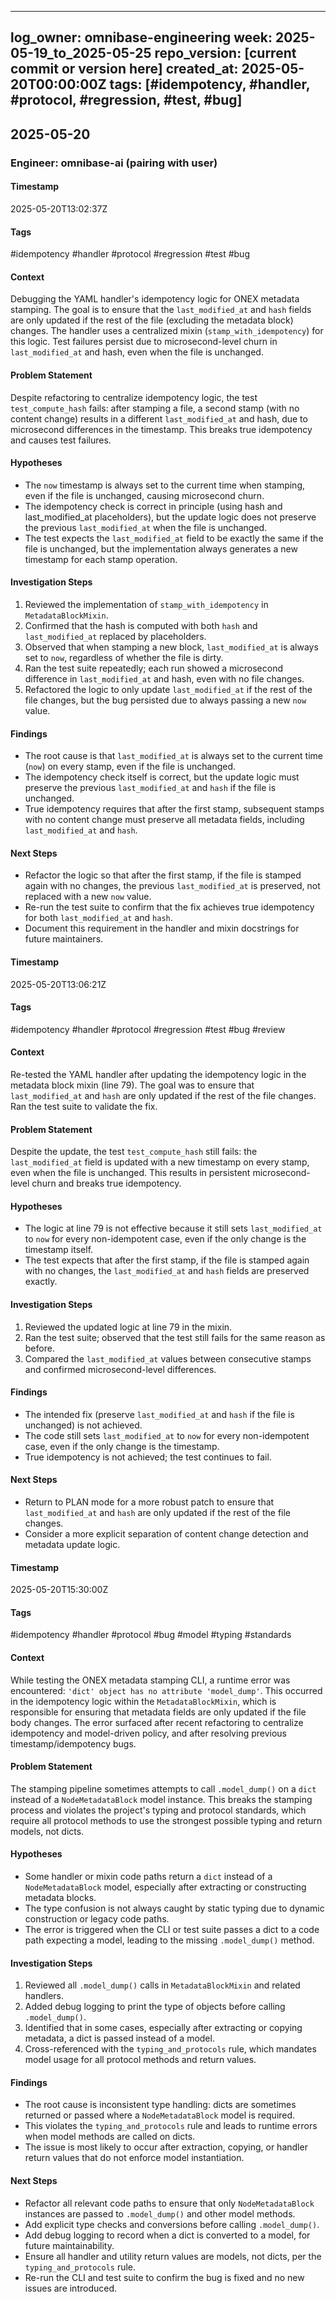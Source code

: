 <!-- === OmniNode:Metadata ===
author: OmniNode Team
copyright: OmniNode.ai
created_at: '2025-05-28T12:40:26.031163'
description: Stamped by ONEX
entrypoint: python://debug_log_2025_05_20.md
hash: 54f60077240b752f41913cede1df89a6904a445533b2f708c823c0c577752cb0
last_modified_at: '2025-05-29T11:50:14.705906+00:00'
lifecycle: active
meta_type: tool
metadata_version: 0.1.0
name: debug_log_2025_05_20.md
namespace: omnibase.debug_log_2025_05_20
owner: OmniNode Team
protocol_version: 0.1.0
runtime_language_hint: python>=3.11
schema_version: 0.1.0
state_contract: state_contract://default
tools: null
uuid: 610131d2-5ea4-49a4-ba05-9943678cbda9
version: 1.0.0

<!-- === /OmniNode:Metadata === -->


---
log_owner: omnibase-engineering
week: 2025-05-19_to_2025-05-25
repo_version: [current commit or version here]
created_at: 2025-05-20T00:00:00Z
tags: [#idempotency, #handler, #protocol, #regression, #test, #bug]
---

## 2025-05-20

### Engineer: omnibase-ai (pairing with user)

#### Timestamp
2025-05-20T13:02:37Z

#### Tags
#idempotency #handler #protocol #regression #test #bug

#### Context
Debugging the YAML handler's idempotency logic for ONEX metadata stamping. The goal is to ensure that the `last_modified_at` and `hash` fields are only updated if the rest of the file (excluding the metadata block) changes. The handler uses a centralized mixin (`stamp_with_idempotency`) for this logic. Test failures persist due to microsecond-level churn in `last_modified_at` and hash, even when the file is unchanged.

#### Problem Statement
Despite refactoring to centralize idempotency logic, the test `test_compute_hash` fails: after stamping a file, a second stamp (with no content change) results in a different `last_modified_at` and hash, due to microsecond differences in the timestamp. This breaks true idempotency and causes test failures.

#### Hypotheses
- The `now` timestamp is always set to the current time when stamping, even if the file is unchanged, causing microsecond churn.
- The idempotency check is correct in principle (using hash and last_modified_at placeholders), but the update logic does not preserve the previous `last_modified_at` when the file is unchanged.
- The test expects the `last_modified_at` field to be exactly the same if the file is unchanged, but the implementation always generates a new timestamp for each stamp operation.

#### Investigation Steps
1. Reviewed the implementation of `stamp_with_idempotency` in `MetadataBlockMixin`.
2. Confirmed that the hash is computed with both `hash` and `last_modified_at` replaced by placeholders.
3. Observed that when stamping a new block, `last_modified_at` is always set to `now`, regardless of whether the file is dirty.
4. Ran the test suite repeatedly; each run showed a microsecond difference in `last_modified_at` and hash, even with no file changes.
5. Refactored the logic to only update `last_modified_at` if the rest of the file changes, but the bug persisted due to always passing a new `now` value.

#### Findings
- The root cause is that `last_modified_at` is always set to the current time (`now`) on every stamp, even if the file is unchanged.
- The idempotency check itself is correct, but the update logic must preserve the previous `last_modified_at` and `hash` if the file is unchanged.
- True idempotency requires that after the first stamp, subsequent stamps with no content change must preserve all metadata fields, including `last_modified_at` and `hash`.

#### Next Steps
- Refactor the logic so that after the first stamp, if the file is stamped again with no changes, the previous `last_modified_at` is preserved, not replaced with a new `now` value.
- Re-run the test suite to confirm that the fix achieves true idempotency for both `last_modified_at` and `hash`.
- Document this requirement in the handler and mixin docstrings for future maintainers.

#### Timestamp
2025-05-20T13:06:21Z

#### Tags
#idempotency #handler #protocol #regression #test #bug #review

#### Context
Re-tested the YAML handler after updating the idempotency logic in the metadata block mixin (line 79). The goal was to ensure that `last_modified_at` and `hash` are only updated if the rest of the file changes. Ran the test suite to validate the fix.

#### Problem Statement
Despite the update, the test `test_compute_hash` still fails: the `last_modified_at` field is updated with a new timestamp on every stamp, even when the file is unchanged. This results in persistent microsecond-level churn and breaks true idempotency.

#### Hypotheses
- The logic at line 79 is not effective because it still sets `last_modified_at` to `now` for every non-idempotent case, even if the only change is the timestamp itself.
- The test expects that after the first stamp, if the file is stamped again with no changes, the `last_modified_at` and `hash` fields are preserved exactly.

#### Investigation Steps
1. Reviewed the updated logic at line 79 in the mixin.
2. Ran the test suite; observed that the test still fails for the same reason as before.
3. Compared the `last_modified_at` values between consecutive stamps and confirmed microsecond-level differences.

#### Findings
- The intended fix (preserve `last_modified_at` and `hash` if the file is unchanged) is not achieved.
- The code still sets `last_modified_at` to `now` for every non-idempotent case, even if the only change is the timestamp.
- True idempotency is not achieved; the test continues to fail.

#### Next Steps
- Return to PLAN mode for a more robust patch to ensure that `last_modified_at` and `hash` are only updated if the rest of the file changes.
- Consider a more explicit separation of content change detection and metadata update logic.

#### Timestamp
2025-05-20T15:30:00Z

#### Tags
#idempotency #handler #protocol #bug #model #typing #standards

#### Context
While testing the ONEX metadata stamping CLI, a runtime error was encountered: `'dict' object has no attribute 'model_dump'`. This occurred in the idempotency logic within the `MetadataBlockMixin`, which is responsible for ensuring that metadata fields are only updated if the file body changes. The error surfaced after recent refactoring to centralize idempotency and model-driven policy, and after resolving previous timestamp/idempotency bugs.

#### Problem Statement
The stamping pipeline sometimes attempts to call `.model_dump()` on a `dict` instead of a `NodeMetadataBlock` model instance. This breaks the stamping process and violates the project's typing and protocol standards, which require all protocol methods to use the strongest possible typing and return models, not dicts.

#### Hypotheses
- Some handler or mixin code paths return a `dict` instead of a `NodeMetadataBlock` model, especially after extracting or constructing metadata blocks.
- The type confusion is not always caught by static typing due to dynamic construction or legacy code paths.
- The error is triggered when the CLI or test suite passes a dict to a code path expecting a model, leading to the missing `.model_dump()` method.

#### Investigation Steps
1. Reviewed all `.model_dump()` calls in `MetadataBlockMixin` and related handlers.
2. Added debug logging to print the type of objects before calling `.model_dump()`.
3. Identified that in some cases, especially after extracting or copying metadata, a dict is passed instead of a model.
4. Cross-referenced with the `typing_and_protocols` rule, which mandates model usage for all protocol methods and return values.

#### Findings
- The root cause is inconsistent type handling: dicts are sometimes returned or passed where a `NodeMetadataBlock` model is required.
- This violates the `typing_and_protocols` rule and leads to runtime errors when model methods are called on dicts.
- The issue is most likely to occur after extraction, copying, or handler return values that do not enforce model instantiation.

#### Next Steps
- Refactor all relevant code paths to ensure that only `NodeMetadataBlock` instances are passed to `.model_dump()` and other model methods.
- Add explicit type checks and conversions before calling `.model_dump()`.
- Add debug logging to record when a dict is converted to a model, for future maintainability.
- Ensure all handler and utility return values are models, not dicts, per the `typing_and_protocols` rule.
- Re-run the CLI and test suite to confirm the bug is fixed and no new issues are introduced.
